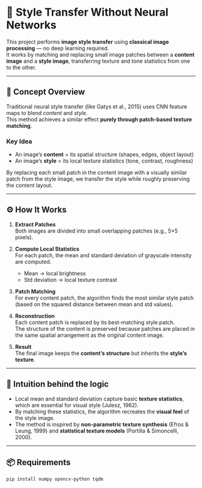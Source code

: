 # 🎨 Style Transfer Without Neural Networks

This project performs **image style transfer** using **classical image processing** — no deep learning required.  
It works by matching and replacing small image patches between a **content image** and a **style image**, transferring texture and tone statistics from one to the other.

---

## 🧠 Concept Overview

Traditional neural style transfer (like Gatys et al., 2015) uses CNN feature maps to blend *content* and *style*.  
This method achieves a similar effect **purely through patch-based texture matching**.

### Key Idea
- An image’s **content** = its spatial structure (shapes, edges, object layout)  
- An image’s **style** = its local texture statistics (tone, contrast, roughness)  

By replacing each small patch in the content image with a visually similar patch from the style image, we transfer the style while roughly preserving the content layout.

---

## ⚙️ How It Works

1. **Extract Patches**  
   Both images are divided into small overlapping patches (e.g., 5×5 pixels).

2. **Compute Local Statistics**  
   For each patch, the mean and standard deviation of grayscale intensity are computed.  
   - Mean → local brightness  
   - Std deviation → local texture contrast  

3. **Patch Matching**  
   For every content patch, the algorithm finds the most similar style patch (based on the squared distance between mean and std values).

4. **Reconstruction**  
   Each content patch is replaced by its best-matching style patch.  
   The structure of the content is preserved because patches are placed in the same spatial arrangement as the original content image.

5. **Result**  
   The final image keeps the **content’s structure** but inherits the **style’s texture**.

---

## 🧩 Intuition behind the logic

- Local mean and standard deviation capture basic **texture statistics**, which are essential for visual style (Julesz, 1962).  
- By matching these statistics, the algorithm recreates the **visual feel** of the style image.  
- The method is inspired by **non-parametric texture synthesis** (Efros & Leung, 1999) and **statistical texture models** (Portilla & Simoncelli, 2000).

---

## 📦 Requirements

```bash
pip install numpy opencv-python tqdm
